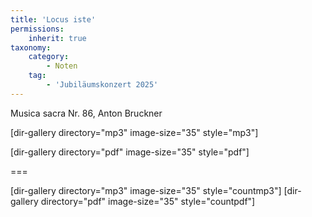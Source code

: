 ```yaml
---
title: 'Locus iste'
permissions:
    inherit: true
taxonomy:
    category:
        - Noten
    tag:
        - 'Jubiläumskonzert 2025'
---
```


Musica sacra Nr. 86, Anton Bruckner

[dir-gallery directory="mp3" image-size="35" style="mp3"]

[dir-gallery directory="pdf" image-size="35" style="pdf"]

===

[dir-gallery directory="mp3" image-size="35" style="countmp3"]
[dir-gallery directory="pdf" image-size="35" style="countpdf"]
